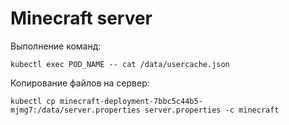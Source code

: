# Minecraft server

Выполнение команд:
```
kubectl exec POD_NAME -- cat /data/usercache.json
```

Копирование файлов на сервер:
```
kubectl cp minecraft-deployment-7bbc5c44b5-mjmg7:/data/server.properties server.properties -c minecraft
```